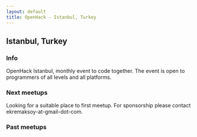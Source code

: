 ```yaml
---
layout: default
title: OpenHack - Istanbul, Turkey
---
```


## Istanbul, Turkey

### Info
OpenHack Istanbul, monthly event to code together. The event is open to programmers of all levels and all platforms.


### Next meetups
Looking for a suitable place to first meetup. For sponsorship please contact ekremaksoy-at-gmail-dot-com.

### Past meetups


